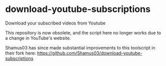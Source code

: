 # download-youtube-subscriptions
Download your subscribed videos from Youtube

This repository is now obsolete, and the script here no longer works due to a change in YouTube's website. 

Shamus03 has since made substantial improvements to this toolscript in their fork here: https://github.com/Shamus03/download-youtube-subscriptions
